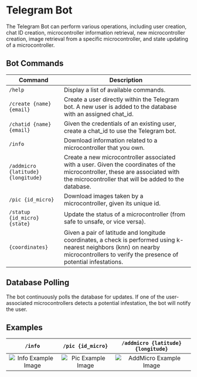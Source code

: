 # Telegram Bot

The Telegram Bot can perform various operations, including user creation, chat ID creation, microcontroller information retrieval, new microcontroller creation, image retrieval from a specific microcontroller, and state updating of a microcontroller.

## Bot Commands

| Command | Description |
| ----------- | ----------- |
| `/help` | Display a list of available commands. |
| `/create {name} {email}` | Create a user directly within the Telegram bot. A new user is added to the database with an assigned chat_id. |
| `/chatid {name} {email}` | Given the credentials of an existing user, create a chat_id to use the Telegram bot. |
| `/info` | Download information related to a microcontroller that you own. |
| `/addmicro {latitude} {longitude}` | Create a new microcontroller associated with a user. Given the coordinates of the microcontroller, these are associated with the microcontroller that will be added to the database. |
| `/pic {id_micro}` | Download images taken by a microcontroller, given its unique id. |
| `/statup {id_micro} {state}` | Update the status of a microcontroller (from safe to unsafe, or vice versa). |
| `{coordinates}` | Given a pair of latitude and longitude coordinates, a check is performed using k-nearest neighbors (knn) on nearby microcontrollers to verify the presence of potential infestations. |

## Database Polling

The bot continuously polls the database for updates. If one of the user-associated microcontrollers detects a potential infestation, the bot will notify the user.


## Examples

| `/info` | `/pic {id_micro}` | `/addmicro {latitude} {longitude}` |
|:-------:|:-----------------:|:----------------------------------:|
| ![Info Example Image](/insect-detection-iot-system/bot_telegram/assets/info.png) | ![Pic Example Image](/insect-detection-iot-system/bot_telegram/assets/pic_micro.jpg) | ![AddMicro Example Image](/insect-detection-iot-system/bot_telegram/assets/add_micro.png) |
